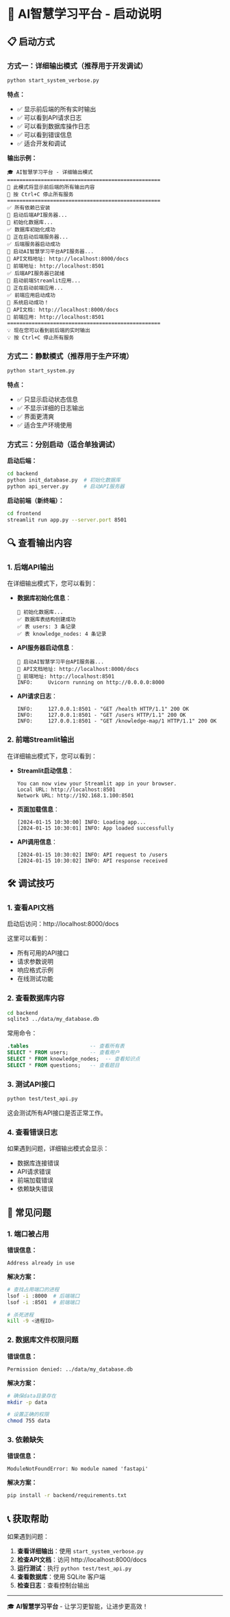 # 🚀 AI智慧学习平台 - 启动说明

## 📋 启动方式

### 方式一：详细输出模式（推荐用于开发调试）

```bash
python start_system_verbose.py
```

**特点：**
- ✅ 显示前后端的所有实时输出
- ✅ 可以看到API请求日志
- ✅ 可以看到数据库操作日志
- ✅ 可以看到错误信息
- ✅ 适合开发和调试

**输出示例：**
```
🎓 AI智慧学习平台 - 详细输出模式
==================================================
📝 此模式将显示前后端的所有输出内容
📝 按 Ctrl+C 停止所有服务
==================================================
✅ 所有依赖已安装
🚀 启动后端API服务器...
🔧 初始化数据库...
✅ 数据库初始化成功
🔄 正在启动后端服务器...
✅ 后端服务器启动成功
🚀 启动AI智慧学习平台API服务器...
📖 API文档地址: http://localhost:8000/docs
🔗 前端地址: http://localhost:8501
✅ 后端API服务器已就绪
🎨 启动前端Streamlit应用...
🔄 正在启动前端应用...
✅ 前端应用启动成功
🎉 系统启动成功！
📖 API文档: http://localhost:8000/docs
🎨 前端应用: http://localhost:8501
==================================================
💡 现在您可以看到前后端的实时输出
💡 按 Ctrl+C 停止所有服务
```

### 方式二：静默模式（推荐用于生产环境）

```bash
python start_system.py
```

**特点：**
- ✅ 只显示启动状态信息
- ✅ 不显示详细的日志输出
- ✅ 界面更清爽
- ✅ 适合生产环境使用

### 方式三：分别启动（适合单独调试）

**启动后端：**
```bash
cd backend
python init_database.py  # 初始化数据库
python api_server.py     # 启动API服务器
```

**启动前端（新终端）：**
```bash
cd frontend
streamlit run app.py --server.port 8501
```

## 🔍 查看输出内容

### 1. 后端API输出

在详细输出模式下，您可以看到：

- **数据库初始化信息**：
  ```
  🔧 初始化数据库...
  ✅ 数据库表结构创建成功
  ✅ 表 users: 3 条记录
  ✅ 表 knowledge_nodes: 4 条记录
  ```

- **API服务器启动信息**：
  ```
  🚀 启动AI智慧学习平台API服务器...
  📖 API文档地址: http://localhost:8000/docs
  🔗 前端地址: http://localhost:8501
  INFO:     Uvicorn running on http://0.0.0.0:8000
  ```

- **API请求日志**：
  ```
  INFO:     127.0.0.1:8501 - "GET /health HTTP/1.1" 200 OK
  INFO:     127.0.0.1:8501 - "GET /users HTTP/1.1" 200 OK
  INFO:     127.0.0.1:8501 - "GET /knowledge-map/1 HTTP/1.1" 200 OK
  ```

### 2. 前端Streamlit输出

在详细输出模式下，您可以看到：

- **Streamlit启动信息**：
  ```
  You can now view your Streamlit app in your browser.
  Local URL: http://localhost:8501
  Network URL: http://192.168.1.100:8501
  ```

- **页面加载信息**：
  ```
  [2024-01-15 10:30:00] INFO: Loading app...
  [2024-01-15 10:30:01] INFO: App loaded successfully
  ```

- **API调用信息**：
  ```
  [2024-01-15 10:30:02] INFO: API request to /users
  [2024-01-15 10:30:02] INFO: API response received
  ```

## 🛠️ 调试技巧

### 1. 查看API文档

启动后访问：http://localhost:8000/docs

这里可以看到：
- 所有可用的API接口
- 请求参数说明
- 响应格式示例
- 在线测试功能

### 2. 查看数据库内容

```bash
cd backend
sqlite3 ../data/my_database.db
```

常用命令：
```sql
.tables                    -- 查看所有表
SELECT * FROM users;       -- 查看用户
SELECT * FROM knowledge_nodes;  -- 查看知识点
SELECT * FROM questions;   -- 查看题目
```

### 3. 测试API接口

```bash
python test/test_api.py
```

这会测试所有API接口是否正常工作。

### 4. 查看错误日志

如果遇到问题，详细输出模式会显示：
- 数据库连接错误
- API请求错误
- 前端加载错误
- 依赖缺失错误

## 🚨 常见问题

### 1. 端口被占用

**错误信息：**
```
Address already in use
```

**解决方案：**
```bash
# 查找占用端口的进程
lsof -i :8000  # 后端端口
lsof -i :8501  # 前端端口

# 杀死进程
kill -9 <进程ID>
```

### 2. 数据库文件权限问题

**错误信息：**
```
Permission denied: ../data/my_database.db
```

**解决方案：**
```bash
# 确保data目录存在
mkdir -p data

# 设置正确的权限
chmod 755 data
```

### 3. 依赖缺失

**错误信息：**
```
ModuleNotFoundError: No module named 'fastapi'
```

**解决方案：**
```bash
pip install -r backend/requirements.txt
```

## 📞 获取帮助

如果遇到问题：

1. **查看详细输出**：使用 `start_system_verbose.py`
2. **检查API文档**：访问 http://localhost:8000/docs
3. **运行测试**：执行 `python test/test_api.py`
4. **查看数据库**：使用 SQLite 客户端
5. **检查日志**：查看控制台输出

---

🎓 **AI智慧学习平台** - 让学习更智能，让进步更高效！ 